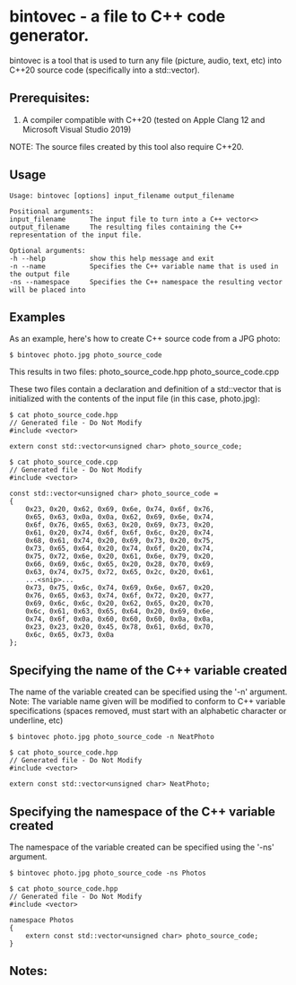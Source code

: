 # bintovec - a file to C++ code generator.

bintovec is a tool that is used to turn any file (picture, audio, text, etc) into C++20 source code (specifically into a std::vector<unsigned char>).

## Prerequisites:
1) A compiler compatible with C++20 (tested on Apple Clang 12 and Microsoft Visual Studio 2019)

NOTE: The source files created by this tool also require C++20.

## Usage
```shell
Usage: bintovec [options] input_filename output_filename 

Positional arguments:
input_filename  	The input file to turn into a C++ vector<>
output_filename 	The resulting files containing the C++ representation of the input file.

Optional arguments:
-h --help       	show this help message and exit
-n --name       	Specifies the C++ variable name that is used in the output file
-ns --namespace 	Specifies the C++ namespace the resulting vector will be placed into
```

## Examples
As an example, here's how to create C++ source code from a JPG photo:
```shell
$ bintovec photo.jpg photo_source_code
```

This results in two files:
    photo_source_code.hpp
    photo_source_code.cpp

These two files contain a declaration and definition of a std::vector<unsigned char> that is initialized with the contents of the input file (in this case, photo.jpg):

```shell
$ cat photo_source_code.hpp
// Generated file - Do Not Modify
#include <vector>

extern const std::vector<unsigned char> photo_source_code;

$ cat photo_source_code.cpp
// Generated file - Do Not Modify
#include <vector>

const std::vector<unsigned char> photo_source_code =
{
    0x23, 0x20, 0x62, 0x69, 0x6e, 0x74, 0x6f, 0x76,
    0x65, 0x63, 0x0a, 0x0a, 0x62, 0x69, 0x6e, 0x74,
    0x6f, 0x76, 0x65, 0x63, 0x20, 0x69, 0x73, 0x20,
    0x61, 0x20, 0x74, 0x6f, 0x6f, 0x6c, 0x20, 0x74,
    0x68, 0x61, 0x74, 0x20, 0x69, 0x73, 0x20, 0x75,
    0x73, 0x65, 0x64, 0x20, 0x74, 0x6f, 0x20, 0x74,
    0x75, 0x72, 0x6e, 0x20, 0x61, 0x6e, 0x79, 0x20,
    0x66, 0x69, 0x6c, 0x65, 0x20, 0x28, 0x70, 0x69,
    0x63, 0x74, 0x75, 0x72, 0x65, 0x2c, 0x20, 0x61,
    ...<snip>...
    0x73, 0x75, 0x6c, 0x74, 0x69, 0x6e, 0x67, 0x20,
    0x76, 0x65, 0x63, 0x74, 0x6f, 0x72, 0x20, 0x77,
    0x69, 0x6c, 0x6c, 0x20, 0x62, 0x65, 0x20, 0x70,
    0x6c, 0x61, 0x63, 0x65, 0x64, 0x20, 0x69, 0x6e,
    0x74, 0x6f, 0x0a, 0x60, 0x60, 0x60, 0x0a, 0x0a,
    0x23, 0x23, 0x20, 0x45, 0x78, 0x61, 0x6d, 0x70,
    0x6c, 0x65, 0x73, 0x0a
};
```

## Specifying the name of the C++ variable created
The name of the variable created can be specified using the '-n' argument.
Note: The variable name given will be modified to conform to C++ variable specifications (spaces removed, must start with an alphabetic character or underline, etc)

```shell
$ bintovec photo.jpg photo_source_code -n NeatPhoto

$ cat photo_source_code.hpp
// Generated file - Do Not Modify
#include <vector>

extern const std::vector<unsigned char> NeatPhoto;

```

## Specifying the namespace of the C++ variable created
The namespace of the variable created can be specified using the '-ns' argument.
```shell
$ bintovec photo.jpg photo_source_code -ns Photos

$ cat photo_source_code.hpp
// Generated file - Do Not Modify
#include <vector>

namespace Photos
{
    extern const std::vector<unsigned char> photo_source_code;
}
```

## Notes:
